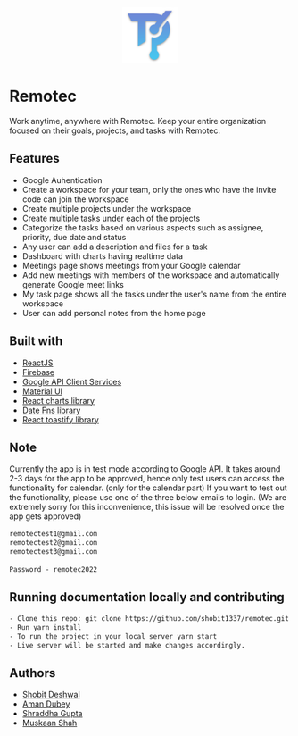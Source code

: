 <div align="center">
  <img src="/public/pwa-256x256.png" height="100" width="100" alt="logo"/>
</div>

# Remotec
Work anytime, anywhere with Remotec. Keep your entire organization focused on their goals, projects, and tasks with Remotec.

## Features

- Google Auhentication
- Create a workspace for your team, only the ones who have the invite code can join the workspace
- Create multiple projects under the workspace
- Create multiple tasks under each of the projects
- Categorize the tasks based on various aspects such as assignee, priority, due date and status
- Any user can add a description and files for a task
- Dashboard with charts having realtime data
- Meetings page shows meetings from your Google calendar
- Add new meetings with members of the workspace and automatically generate Google meet links
- My task page shows all the tasks under the user's name from the entire workspace
- User can add personal notes from the home page

## Built with

- [ReactJS](https://reactjs.org/)
- [Firebase](https://firebase.google.com/)
- [Google API Client Services](https://developers.google.com/calendar)
- [Material UI](https://mui.com/)
- [React charts library](https://www.npmjs.com/package/react-chartjs-2)
- [Date Fns library](https://www.npmjs.com/package/date-fns)
- [React toastify library](https://www.npmjs.com/package/react-toastify)

## Note
Currently the app is in test mode according to Google API. It takes around 2-3 days for the app to be approved, hence only test users can access the functionality for calendar. (only for the calendar part) If you want to test out the functionality, please use one of the three below emails to login. (We are extremely sorry for this inconvenience, this issue will be resolved once the app gets approved)
```
remotectest1@gmail.com
remotectest2@gmail.com
remotectest3@gmail.com

Password - remotec2022
```

## Running documentation locally and contributing
```
- Clone this repo: git clone https://github.com/shobit1337/remotec.git
- Run yarn install
- To run the project in your local server yarn start
- Live server will be started and make changes accordingly.
```

## Authors
- [Shobit Deshwal](https://github.com/shobit1337)
- [Aman Dubey](https://github.com/aman-can)
- [Shraddha Gupta](https://github.com/shraddha-1402)
- [Muskaan Shah](https://github.com/muskaanshah)

